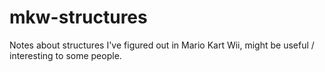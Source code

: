 # mkw-structures
Notes about structures I've figured out in Mario Kart Wii, might be useful / interesting to some people.
